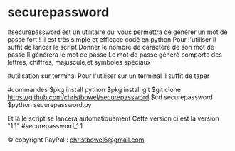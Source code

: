 # securepassword
#securepassword est un utilitaire qui vous permettra de générer un mot de passe fort !
Il est très simple et efficace codé en python 
Pour l'utiliser il suffit de lancer le script 
Donner le nombre de caractère de son mot de passe 
Il générera le mot de passe 
Le mot de passe généré comporte des lettres, chiffres, majuscule,et symboles spéciaux

#utilisation sur terminal 
Pour l'utiliser sur un terminal il suffit de taper 

#commandes
$pkg install python
$pkg install git
$git clone https://github.com/christbowel/securepassword
$cd securepassword
$python securepassword.py

Et là le script se lancera automatiquement 
Cette version ci est la version "1.1"
#securepassword_1.1 

© copyright
PayPal : christbowel6@gmail.com
